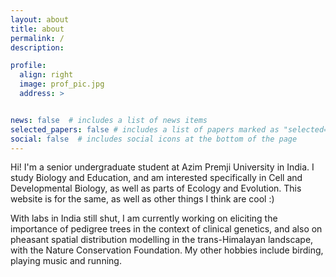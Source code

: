```yaml
---
layout: about
title: about
permalink: /
description: 

profile:
  align: right
  image: prof_pic.jpg
  address: >


news: false  # includes a list of news items
selected_papers: false # includes a list of papers marked as "selected={true}"
social: false  # includes social icons at the bottom of the page
---
```


Hi! I'm a senior undergraduate student at Azim Premji University in India. I study Biology and Education, and am interested specifically in Cell and Developmental Biology, as well as parts of Ecology and Evolution. This website is for the same, as well as other things I think are cool :) 

With labs in India still shut, I am currently working on eliciting the importance of pedigree trees in the context of clinical genetics, and also on pheasant spatial distribution modelling in the trans-Himalayan landscape, with the Nature Conservation Foundation. My other hobbies include birding, playing music and running.
